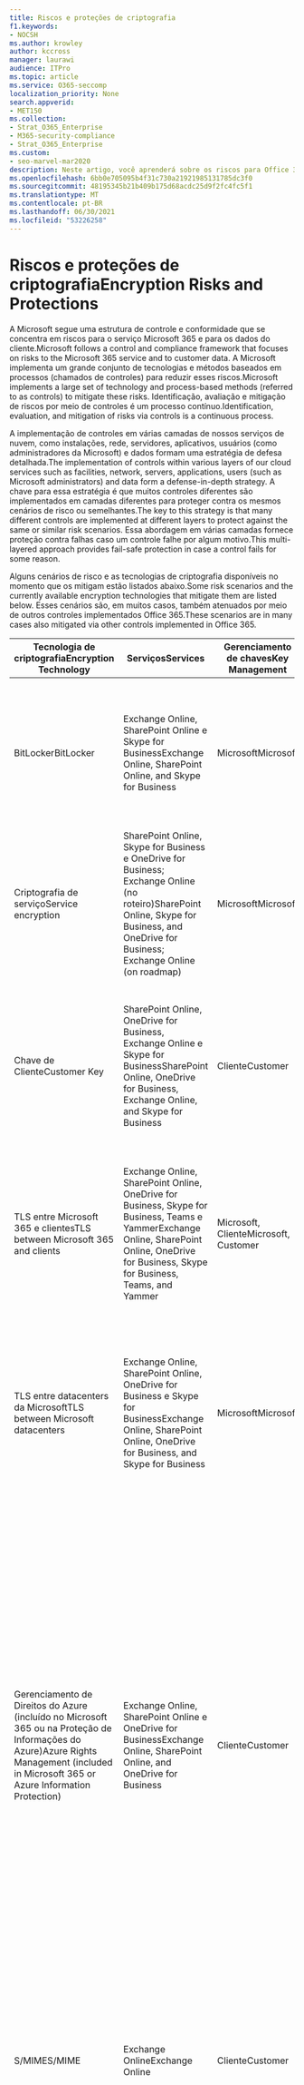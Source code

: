 ```yaml
---
title: Riscos e proteções de criptografia
f1.keywords:
- NOCSH
ms.author: krowley
author: kccross
manager: laurawi
audience: ITPro
ms.topic: article
ms.service: O365-seccomp
localization_priority: None
search.appverid:
- MET150
ms.collection:
- Strat_O365_Enterprise
- M365-security-compliance
- Strat_O365_Enterprise
ms.custom:
- seo-marvel-mar2020
description: Neste artigo, você aprenderá sobre os riscos para Office 365 e as tecnologias de criptografia disponíveis para proteção.
ms.openlocfilehash: 6bb0e705095b4f31c730a21921985131785dc3f0
ms.sourcegitcommit: 48195345b21b409b175d68acdc25d9f2fc4fc5f1
ms.translationtype: MT
ms.contentlocale: pt-BR
ms.lasthandoff: 06/30/2021
ms.locfileid: "53226258"
---
```

# <a name="encryption-risks-and-protections"></a><span data-ttu-id="e2ef3-103">Riscos e proteções de criptografia</span><span class="sxs-lookup"><span data-stu-id="e2ef3-103">Encryption Risks and Protections</span></span>

<span data-ttu-id="e2ef3-104">A Microsoft segue uma estrutura de controle e conformidade que se concentra em riscos para o serviço Microsoft 365 e para os dados do cliente.</span><span class="sxs-lookup"><span data-stu-id="e2ef3-104">Microsoft follows a control and compliance framework that focuses on risks to the Microsoft 365 service and to customer data.</span></span> <span data-ttu-id="e2ef3-105">A Microsoft implementa um grande conjunto de tecnologias e métodos baseados em processos (chamados de controles) para reduzir esses riscos.</span><span class="sxs-lookup"><span data-stu-id="e2ef3-105">Microsoft implements a large set of technology and process-based methods (referred to as controls) to mitigate these risks.</span></span> <span data-ttu-id="e2ef3-106">Identificação, avaliação e mitigação de riscos por meio de controles é um processo contínuo.</span><span class="sxs-lookup"><span data-stu-id="e2ef3-106">Identification, evaluation, and mitigation of risks via controls is a continuous process.</span></span> 

<span data-ttu-id="e2ef3-107">A implementação de controles em várias camadas de nossos serviços de nuvem, como instalações, rede, servidores, aplicativos, usuários (como administradores da Microsoft) e dados formam uma estratégia de defesa detalhada.</span><span class="sxs-lookup"><span data-stu-id="e2ef3-107">The implementation of controls within various layers of our cloud services such as facilities, network, servers, applications, users (such as Microsoft administrators) and data form a defense-in-depth strategy.</span></span> <span data-ttu-id="e2ef3-108">A chave para essa estratégia é que muitos controles diferentes são implementados em camadas diferentes para proteger contra os mesmos cenários de risco ou semelhantes.</span><span class="sxs-lookup"><span data-stu-id="e2ef3-108">The key to this strategy is that many different controls are implemented at different layers to protect against the same or similar risk scenarios.</span></span> <span data-ttu-id="e2ef3-109">Essa abordagem em várias camadas fornece proteção contra falhas caso um controle falhe por algum motivo.</span><span class="sxs-lookup"><span data-stu-id="e2ef3-109">This multi-layered approach provides fail-safe protection in case a control fails for some reason.</span></span>

<span data-ttu-id="e2ef3-110">Alguns cenários de risco e as tecnologias de criptografia disponíveis no momento que os mitigam estão listados abaixo.</span><span class="sxs-lookup"><span data-stu-id="e2ef3-110">Some risk scenarios and the currently available encryption technologies that mitigate them are listed below.</span></span> <span data-ttu-id="e2ef3-111">Esses cenários são, em muitos casos, também atenuados por meio de outros controles implementados Office 365.</span><span class="sxs-lookup"><span data-stu-id="e2ef3-111">These scenarios are in many cases also mitigated via other controls implemented in Office 365.</span></span>

| <span data-ttu-id="e2ef3-112">Tecnologia de criptografia</span><span class="sxs-lookup"><span data-stu-id="e2ef3-112">Encryption Technology</span></span> | <span data-ttu-id="e2ef3-113">Serviços</span><span class="sxs-lookup"><span data-stu-id="e2ef3-113">Services</span></span> | <span data-ttu-id="e2ef3-114">Gerenciamento de chaves</span><span class="sxs-lookup"><span data-stu-id="e2ef3-114">Key Management</span></span> | <span data-ttu-id="e2ef3-115">Cenário de risco</span><span class="sxs-lookup"><span data-stu-id="e2ef3-115">Risk Scenario</span></span> | <span data-ttu-id="e2ef3-116">Valor</span><span class="sxs-lookup"><span data-stu-id="e2ef3-116">Value</span></span> |
|---------------------------------------------------------------------------------|--------------------------------------------------------------------------------------------------|---------------------|------------------------------------------------------------------------------------------------------------------------------------------|---------------------------------------------------------------------------------------------------------------------------------------------------------------------------------------------------------------------------------------------------------------------------------------------------------------------------------------------------------------------------------------------------------------------------------|
| <span data-ttu-id="e2ef3-117">BitLocker</span><span class="sxs-lookup"><span data-stu-id="e2ef3-117">BitLocker</span></span> | <span data-ttu-id="e2ef3-118">Exchange Online, SharePoint Online e Skype for Business</span><span class="sxs-lookup"><span data-stu-id="e2ef3-118">Exchange Online, SharePoint Online, and Skype for Business</span></span> | <span data-ttu-id="e2ef3-119">Microsoft</span><span class="sxs-lookup"><span data-stu-id="e2ef3-119">Microsoft</span></span> | <span data-ttu-id="e2ef3-120">Discos ou servidores são roubados ou reciclados incorretamente.</span><span class="sxs-lookup"><span data-stu-id="e2ef3-120">Disks or servers are stolen or improperly recycled.</span></span> | <span data-ttu-id="e2ef3-121">O BitLocker fornece uma abordagem segura para proteger contra perda de dados devido a hardware roubado ou reciclado incorretamente (servidor/disco).</span><span class="sxs-lookup"><span data-stu-id="e2ef3-121">BitLocker provides a fail-safe approach to protect against loss of data due to stolen or improperly recycled hardware (server/disk).</span></span> |
| <span data-ttu-id="e2ef3-122">Criptografia de serviço</span><span class="sxs-lookup"><span data-stu-id="e2ef3-122">Service encryption</span></span> | <span data-ttu-id="e2ef3-123">SharePoint Online, Skype for Business e OneDrive for Business; Exchange Online (no roteiro)</span><span class="sxs-lookup"><span data-stu-id="e2ef3-123">SharePoint Online, Skype for Business, and OneDrive for Business; Exchange Online (on roadmap)</span></span> | <span data-ttu-id="e2ef3-124">Microsoft</span><span class="sxs-lookup"><span data-stu-id="e2ef3-124">Microsoft</span></span> | <span data-ttu-id="e2ef3-125">O hacker interno ou externo tenta acessar arquivos/dados individuais como um blob.</span><span class="sxs-lookup"><span data-stu-id="e2ef3-125">Internal or external hacker tries to access individual files/data as a blob.</span></span> | <span data-ttu-id="e2ef3-126">Os dados criptografados não podem ser descriptografados sem acesso a chaves.</span><span class="sxs-lookup"><span data-stu-id="e2ef3-126">The encrypted data cannot be decrypted without access to keys.</span></span> <span data-ttu-id="e2ef3-127">Ajuda a reduzir o risco de um hacker acessar dados.</span><span class="sxs-lookup"><span data-stu-id="e2ef3-127">Helps to mitigate risk of a hacker accessing data.</span></span> |
| <span data-ttu-id="e2ef3-128">Chave de Cliente</span><span class="sxs-lookup"><span data-stu-id="e2ef3-128">Customer Key</span></span> | <span data-ttu-id="e2ef3-129">SharePoint Online, OneDrive for Business, Exchange Online e Skype for Business</span><span class="sxs-lookup"><span data-stu-id="e2ef3-129">SharePoint Online, OneDrive for Business, Exchange Online, and Skype for Business</span></span> | <span data-ttu-id="e2ef3-130">Cliente</span><span class="sxs-lookup"><span data-stu-id="e2ef3-130">Customer</span></span> | <span data-ttu-id="e2ef3-131">N/A (Esse recurso foi projetado como um recurso de conformidade; não como uma mitigação para qualquer risco.)</span><span class="sxs-lookup"><span data-stu-id="e2ef3-131">N/A (This feature is designed as a compliance feature; not as a mitigation for any risk.)</span></span> | <span data-ttu-id="e2ef3-132">Ajuda os clientes a cumprir as obrigações internas de regulamentação e conformidade e a capacidade de deixar o serviço e revogar o acesso da Microsoft aos dados</span><span class="sxs-lookup"><span data-stu-id="e2ef3-132">Helps customers meet internal regulation and compliance obligations, and the ability to leave the service and revoke Microsoft's access to data</span></span> |
| <span data-ttu-id="e2ef3-133">TLS entre Microsoft 365 e clientes</span><span class="sxs-lookup"><span data-stu-id="e2ef3-133">TLS between Microsoft 365 and clients</span></span> | <span data-ttu-id="e2ef3-134">Exchange Online, SharePoint Online, OneDrive for Business, Skype for Business, Teams e Yammer</span><span class="sxs-lookup"><span data-stu-id="e2ef3-134">Exchange Online, SharePoint Online, OneDrive for Business, Skype for Business, Teams, and Yammer</span></span> | <span data-ttu-id="e2ef3-135">Microsoft, Cliente</span><span class="sxs-lookup"><span data-stu-id="e2ef3-135">Microsoft, Customer</span></span> | <span data-ttu-id="e2ef3-136">Ataque man-in-the-middle ou outro para tocar no fluxo de dados entre Microsoft 365 e computadores cliente pela Internet.</span><span class="sxs-lookup"><span data-stu-id="e2ef3-136">Man-in-the-middle or other attack to tap the data flow between Microsoft 365 and client computers over Internet.</span></span> | <span data-ttu-id="e2ef3-137">Essa implementação fornece valor à Microsoft e aos clientes e garante a integridade dos dados à medida que flui entre o Microsoft 365 e o cliente.</span><span class="sxs-lookup"><span data-stu-id="e2ef3-137">This implementation provides value to both Microsoft and customers and assures data integrity as it flows between Microsoft 365 and the client.</span></span> |
| <span data-ttu-id="e2ef3-138">TLS entre datacenters da Microsoft</span><span class="sxs-lookup"><span data-stu-id="e2ef3-138">TLS between Microsoft datacenters</span></span> | <span data-ttu-id="e2ef3-139">Exchange Online, SharePoint Online, OneDrive for Business e Skype for Business</span><span class="sxs-lookup"><span data-stu-id="e2ef3-139">Exchange Online, SharePoint Online, OneDrive for Business, and Skype for Business</span></span> | <span data-ttu-id="e2ef3-140">Microsoft</span><span class="sxs-lookup"><span data-stu-id="e2ef3-140">Microsoft</span></span> | <span data-ttu-id="e2ef3-141">Ataque man-in-the-middle ou outro para tocar no fluxo de dados do cliente entre Microsoft 365 servidores localizados em datacenters da Microsoft diferentes.</span><span class="sxs-lookup"><span data-stu-id="e2ef3-141">Man-in-the-middle or other attack to tap the customer data flow between Microsoft 365 servers located in different Microsoft datacenters.</span></span> | <span data-ttu-id="e2ef3-142">Essa implementação é outro método para proteger dados contra ataques entre datacenters da Microsoft.</span><span class="sxs-lookup"><span data-stu-id="e2ef3-142">This implementation is another method to protect data against attacks between Microsoft datacenters.</span></span> |
| <span data-ttu-id="e2ef3-143">Gerenciamento de Direitos do Azure (incluído no Microsoft 365 ou na Proteção de Informações do Azure)</span><span class="sxs-lookup"><span data-stu-id="e2ef3-143">Azure Rights Management (included in Microsoft 365 or Azure Information Protection)</span></span> | <span data-ttu-id="e2ef3-144">Exchange Online, SharePoint Online e OneDrive for Business</span><span class="sxs-lookup"><span data-stu-id="e2ef3-144">Exchange Online, SharePoint Online, and OneDrive for Business</span></span> | <span data-ttu-id="e2ef3-145">Cliente</span><span class="sxs-lookup"><span data-stu-id="e2ef3-145">Customer</span></span> | <span data-ttu-id="e2ef3-146">Os dados estão nas mãos de uma pessoa que não deve ter acesso aos dados.</span><span class="sxs-lookup"><span data-stu-id="e2ef3-146">Data falls into the hands of a person who should not have access to the data.</span></span> | <span data-ttu-id="e2ef3-147">A Proteção de Informações do Azure usa o Azure RMS, que fornece valor aos clientes usando políticas de criptografia, identidade e autorização para ajudar a proteger arquivos e emails em vários dispositivos.</span><span class="sxs-lookup"><span data-stu-id="e2ef3-147">Azure Information Protection uses Azure RMS, which provides value to customers by using encryption, identity, and authorization policies to help secure files and email across multiple devices.</span></span> <span data-ttu-id="e2ef3-148">O Azure RMS fornece valor aos clientes em que todos os emails provenientes de Microsoft 365 que atendem a determinados critérios (ou seja, todos os emails para um determinado endereço) podem ser criptografados automaticamente antes de serem enviados para outro destinatário.</span><span class="sxs-lookup"><span data-stu-id="e2ef3-148">Azure RMS provides value to customers where all emails originating from Microsoft 365 that match certain criteria (i.e., all emails to a certain address) can be automatically encrypted before they get sent to another recipient.</span></span> |
| <span data-ttu-id="e2ef3-149">S/MIME</span><span class="sxs-lookup"><span data-stu-id="e2ef3-149">S/MIME</span></span> | <span data-ttu-id="e2ef3-150">Exchange Online</span><span class="sxs-lookup"><span data-stu-id="e2ef3-150">Exchange Online</span></span> | <span data-ttu-id="e2ef3-151">Cliente</span><span class="sxs-lookup"><span data-stu-id="e2ef3-151">Customer</span></span> | <span data-ttu-id="e2ef3-152">O email cai nas mãos de uma pessoa que não é o destinatário pretendido.</span><span class="sxs-lookup"><span data-stu-id="e2ef3-152">Email falls into the hands of a person who is not the intended recipient.</span></span> | <span data-ttu-id="e2ef3-153">O S/MIME fornece valor aos clientes garantindo que os emails criptografados com S/MIME só possam ser descriptografados pelo destinatário direto do email.</span><span class="sxs-lookup"><span data-stu-id="e2ef3-153">S/MIME provides value to customers by assuring that email encrypted with S/MIME can only be decrypted by the direct recipient of the email.</span></span> |
| <span data-ttu-id="e2ef3-154">Criptografia de Mensagem do Office 365</span><span class="sxs-lookup"><span data-stu-id="e2ef3-154">Office 365 Message Encryption</span></span> | <span data-ttu-id="e2ef3-155">Exchange Online, SharePoint Online</span><span class="sxs-lookup"><span data-stu-id="e2ef3-155">Exchange Online, SharePoint Online</span></span> | <span data-ttu-id="e2ef3-156">Cliente</span><span class="sxs-lookup"><span data-stu-id="e2ef3-156">Customer</span></span> | <span data-ttu-id="e2ef3-157">O email, incluindo anexos protegidos, fica nas mãos de uma pessoa dentro ou fora Microsoft 365 que não é o destinatário pretendido do email.</span><span class="sxs-lookup"><span data-stu-id="e2ef3-157">Email, including protected attachments, falls in hands of a person either within or outside Microsoft 365 who is not the intended recipient of the email.</span></span> | <span data-ttu-id="e2ef3-158">O OME fornece valor aos clientes em que todos os emails provenientes de Microsoft 365 que corresponderem a determinados critérios (ou seja, todos os emails para um determinado endereço) são automaticamente criptografados antes que sejam enviados para outro destinatário interno ou externo.</span><span class="sxs-lookup"><span data-stu-id="e2ef3-158">OME provides value to customers where all emails originating from Microsoft 365 that match certain criteria (i.e., all emails to a certain address) are automatically encrypted before they get sent to another internal or an external recipient.</span></span> |
| <span data-ttu-id="e2ef3-159">TLS SMTP com organização parceira</span><span class="sxs-lookup"><span data-stu-id="e2ef3-159">SMTP TLS with partner organization</span></span> | <span data-ttu-id="e2ef3-160">Exchange Online</span><span class="sxs-lookup"><span data-stu-id="e2ef3-160">Exchange Online</span></span> | <span data-ttu-id="e2ef3-161">Cliente</span><span class="sxs-lookup"><span data-stu-id="e2ef3-161">Customer</span></span> | <span data-ttu-id="e2ef3-162">O email é interceptado por meio de um ataque man-in-the-middle ou outro enquanto está em trânsito de um locatário Microsoft 365 para outra organização parceira.</span><span class="sxs-lookup"><span data-stu-id="e2ef3-162">Email is intercepted via a man-in-the-middle or other attack while in transit from a Microsoft 365 tenant to another partner organization.</span></span> | <span data-ttu-id="e2ef3-163">Este cenário fornece valor ao cliente para que ele possa enviar/receber todos os emails entre seu locatário Microsoft 365 e a organização de email do parceiro dentro de um canal SMTP criptografado.</span><span class="sxs-lookup"><span data-stu-id="e2ef3-163">This scenario provides value to the customer such that they can send/receive all emails between their Microsoft 365 tenant and their partner's email organization inside an encrypted SMTP channel.</span></span> |

## <a name="encryption-technologies-available-in-multi-tenant-environments"></a><span data-ttu-id="e2ef3-164">Tecnologias de criptografia disponíveis em ambientes de vários locatários</span><span class="sxs-lookup"><span data-stu-id="e2ef3-164">Encryption technologies available in multi-tenant environments</span></span>

| <span data-ttu-id="e2ef3-165">Tecnologia de criptografia</span><span class="sxs-lookup"><span data-stu-id="e2ef3-165">Encryption Technology</span></span> | <span data-ttu-id="e2ef3-166">Implementado por</span><span class="sxs-lookup"><span data-stu-id="e2ef3-166">Implemented by</span></span> | <span data-ttu-id="e2ef3-167">Chave Exchange Algoritmo e Força</span><span class="sxs-lookup"><span data-stu-id="e2ef3-167">Key Exchange Algorithm and Strength</span></span> | <span data-ttu-id="e2ef3-168">Gerenciamento de chaves\*</span><span class="sxs-lookup"><span data-stu-id="e2ef3-168">Key Management\*</span></span> | <span data-ttu-id="e2ef3-169">FIPS 140-2 Validado</span><span class="sxs-lookup"><span data-stu-id="e2ef3-169">FIPS 140-2 Validated</span></span> |
|----------------------------------------------------------------------------------|-------------------------|------------------------------------------------------------------------------------------------------------------------------------------------------------------------------------|--------------------------------------------------------------------------------------------------------------------------------------------------------------------------------------------------------------------------------------------------------------------------------------------------------------------------------------------------------------------------------------------------------------------------------------------------------------------------------------------------------------------------------------------------------------------------------------------------------------------------------------------------------------------------------------------------------------------------------------------------------------------------------------------------------------------------------------------------------------------------------------------------------------|-----------------------------------------------------------------------|
| <span data-ttu-id="e2ef3-170">BitLocker</span><span class="sxs-lookup"><span data-stu-id="e2ef3-170">BitLocker</span></span> | <span data-ttu-id="e2ef3-171">Exchange Online</span><span class="sxs-lookup"><span data-stu-id="e2ef3-171">Exchange Online</span></span> | <span data-ttu-id="e2ef3-172">AES 256 bits</span><span class="sxs-lookup"><span data-stu-id="e2ef3-172">AES 256-bit</span></span> | <span data-ttu-id="e2ef3-173">A chave externa do AES é armazenada em um Cofre e no registro do servidor Exchange.</span><span class="sxs-lookup"><span data-stu-id="e2ef3-173">AES external key is stored in a Secret Safe and in the registry of the Exchange server.</span></span> <span data-ttu-id="e2ef3-174">O segredo Cofre é um repositório seguro que requer elevação de alto nível e aprovações para acessar.</span><span class="sxs-lookup"><span data-stu-id="e2ef3-174">The Secret Safe is a secured repository that requires high-level elevation and approvals to access.</span></span> <span data-ttu-id="e2ef3-175">O acesso só pode ser solicitado e aprovado usando uma ferramenta interna chamada Lockbox.</span><span class="sxs-lookup"><span data-stu-id="e2ef3-175">Access can be requested and approved only by using an internal tool called Lockbox.</span></span> <span data-ttu-id="e2ef3-176">A chave externa do AES também é armazenada no Módulo de Plataforma Confiável no servidor.</span><span class="sxs-lookup"><span data-stu-id="e2ef3-176">The AES external key is also stored in the Trusted Platform Module in the server.</span></span> <span data-ttu-id="e2ef3-177">Uma senha numérica de 48 dígitos é armazenada no Active Directory e protegida pelo Lockbox.</span><span class="sxs-lookup"><span data-stu-id="e2ef3-177">A 48-digit numerical password is stored in Active Directory and protected by Lockbox.</span></span> | <span data-ttu-id="e2ef3-178">Sim</span><span class="sxs-lookup"><span data-stu-id="e2ef3-178">Yes</span></span> |
|  | <span data-ttu-id="e2ef3-179">SharePoint Online</span><span class="sxs-lookup"><span data-stu-id="e2ef3-179">SharePoint Online</span></span> | <span data-ttu-id="e2ef3-180">AES 256 bits</span><span class="sxs-lookup"><span data-stu-id="e2ef3-180">AES 256-bit</span></span> | <span data-ttu-id="e2ef3-181">A chave externa do AES é armazenada em um segredo Cofre.</span><span class="sxs-lookup"><span data-stu-id="e2ef3-181">AES external key is stored in a Secret Safe.</span></span> <span data-ttu-id="e2ef3-182">O segredo Cofre é um repositório seguro que requer elevação de alto nível e aprovações para acessar.</span><span class="sxs-lookup"><span data-stu-id="e2ef3-182">The Secret Safe is a secured repository that requires high-level elevation and approvals to access.</span></span> <span data-ttu-id="e2ef3-183">O acesso só pode ser solicitado e aprovado usando uma ferramenta interna chamada Lockbox.</span><span class="sxs-lookup"><span data-stu-id="e2ef3-183">Access can be requested and approved only by using an internal tool called Lockbox.</span></span> <span data-ttu-id="e2ef3-184">A chave externa do AES também é armazenada no Módulo de Plataforma Confiável no servidor.</span><span class="sxs-lookup"><span data-stu-id="e2ef3-184">The AES external key is also stored in the Trusted Platform Module in the server.</span></span> <span data-ttu-id="e2ef3-185">Uma senha numérica de 48 dígitos é armazenada no Active Directory e protegida pelo Lockbox.</span><span class="sxs-lookup"><span data-stu-id="e2ef3-185">A 48-digit numerical password is stored in Active Directory and protected by Lockbox.</span></span> | <span data-ttu-id="e2ef3-186">Sim</span><span class="sxs-lookup"><span data-stu-id="e2ef3-186">Yes</span></span> |
|  | <span data-ttu-id="e2ef3-187">Skype for Business</span><span class="sxs-lookup"><span data-stu-id="e2ef3-187">Skype for Business</span></span> | <span data-ttu-id="e2ef3-188">AES 256 bits</span><span class="sxs-lookup"><span data-stu-id="e2ef3-188">AES 256-bit</span></span> | <span data-ttu-id="e2ef3-189">A chave externa do AES é armazenada em um segredo Cofre.</span><span class="sxs-lookup"><span data-stu-id="e2ef3-189">AES external key is stored in a Secret Safe.</span></span> <span data-ttu-id="e2ef3-190">O segredo Cofre é um repositório seguro que requer elevação de alto nível e aprovações para acessar.</span><span class="sxs-lookup"><span data-stu-id="e2ef3-190">The Secret Safe is a secured repository that requires high-level elevation and approvals to access.</span></span> <span data-ttu-id="e2ef3-191">O acesso só pode ser solicitado e aprovado usando uma ferramenta interna chamada Lockbox.</span><span class="sxs-lookup"><span data-stu-id="e2ef3-191">Access can be requested and approved only by using an internal tool called Lockbox.</span></span> <span data-ttu-id="e2ef3-192">A chave externa do AES também é armazenada no Módulo de Plataforma Confiável no servidor.</span><span class="sxs-lookup"><span data-stu-id="e2ef3-192">The AES external key is also stored in the Trusted Platform Module in the server.</span></span> <span data-ttu-id="e2ef3-193">Uma senha numérica de 48 dígitos é armazenada no Active Directory e protegida pelo Lockbox.</span><span class="sxs-lookup"><span data-stu-id="e2ef3-193">A 48-digit numerical password is stored in Active Directory and protected by Lockbox.</span></span> | <span data-ttu-id="e2ef3-194">Sim</span><span class="sxs-lookup"><span data-stu-id="e2ef3-194">Yes</span></span> |
| <span data-ttu-id="e2ef3-195">Criptografia de Serviço</span><span class="sxs-lookup"><span data-stu-id="e2ef3-195">Service Encryption</span></span> | <span data-ttu-id="e2ef3-196">SharePoint Online</span><span class="sxs-lookup"><span data-stu-id="e2ef3-196">SharePoint Online</span></span> | <span data-ttu-id="e2ef3-197">AES 256 bits</span><span class="sxs-lookup"><span data-stu-id="e2ef3-197">AES 256-bit</span></span> | <span data-ttu-id="e2ef3-198">As chaves usadas para criptografar os blobs são armazenadas no banco de dados de conteúdo SharePoint Online.</span><span class="sxs-lookup"><span data-stu-id="e2ef3-198">The keys used to encrypt the blobs are stored in the SharePoint Online Content Database.</span></span> <span data-ttu-id="e2ef3-199">O SharePoint Banco de Dados de Conteúdo Online é protegido por controles de acesso ao banco de dados e criptografia em repouso.</span><span class="sxs-lookup"><span data-stu-id="e2ef3-199">The SharePoint Online Content Database is protected by database access controls and encryption at rest.</span></span> <span data-ttu-id="e2ef3-200">A criptografia é executada usando o TDE Banco de Dados SQL do Azure.</span><span class="sxs-lookup"><span data-stu-id="e2ef3-200">Encryption is performed using TDE in Azure SQL Database.</span></span> <span data-ttu-id="e2ef3-201">Esses segredos estão no nível de serviço para SharePoint Online, não no nível do locatário.</span><span class="sxs-lookup"><span data-stu-id="e2ef3-201">These secrets are at the service level for SharePoint Online, not at the tenant level.</span></span> <span data-ttu-id="e2ef3-202">Esses segredos (às vezes chamados de chaves mestras) são armazenados em um repositório seguro separado chamado Repositório de Chaves.</span><span class="sxs-lookup"><span data-stu-id="e2ef3-202">These secrets (sometimes referred to as the master keys) are stored in a separate secure repository called the Key Store.</span></span> <span data-ttu-id="e2ef3-203">O TDE fornece segurança em repouso para o banco de dados ativo e os backups de banco de dados e logs de transação.</span><span class="sxs-lookup"><span data-stu-id="e2ef3-203">TDE provides security at rest for both the active database and the database backups and transaction logs.</span></span> <span data-ttu-id="e2ef3-204">Quando os clientes fornecem a chave opcional, a chave do cliente é armazenada no Azure Key Vault e o serviço usa a chave para criptografar uma chave de locatário, que é usada para criptografar uma chave de site, que é usada para criptografar as chaves de nível de arquivo.</span><span class="sxs-lookup"><span data-stu-id="e2ef3-204">When customers provide the optional key, the customer key is stored in Azure Key Vault, and the service uses the key to encrypt a tenant key, which is used to encrypt a site key, which is then used to encrypt the file level keys.</span></span> <span data-ttu-id="e2ef3-205">Essencialmente, uma nova hierarquia de chaves é introduzida quando o cliente fornece uma chave.</span><span class="sxs-lookup"><span data-stu-id="e2ef3-205">Essentially, a new key hierarchy is introduced when the customer provides a key.</span></span> | <span data-ttu-id="e2ef3-206">Sim</span><span class="sxs-lookup"><span data-stu-id="e2ef3-206">Yes</span></span> |
|  | <span data-ttu-id="e2ef3-207">Skype for Business</span><span class="sxs-lookup"><span data-stu-id="e2ef3-207">Skype for Business</span></span> | <span data-ttu-id="e2ef3-208">AES 256 bits</span><span class="sxs-lookup"><span data-stu-id="e2ef3-208">AES 256-bit</span></span> | <span data-ttu-id="e2ef3-209">Cada parte dos dados é criptografada usando uma chave de 256 bits gerada aleatoriamente.</span><span class="sxs-lookup"><span data-stu-id="e2ef3-209">Each piece of data is encrypted using a different randomly generated 256-bit key.</span></span> <span data-ttu-id="e2ef3-210">A chave de criptografia é armazenada em um arquivo XML de metadados correspondente, que também é criptografado por uma chave mestra por conferência.</span><span class="sxs-lookup"><span data-stu-id="e2ef3-210">The encryption key is stored in a corresponding metadata XML file, which is also encrypted by a per-conference master key.</span></span> <span data-ttu-id="e2ef3-211">A chave mestra também é gerada aleatoriamente uma vez por conferência.</span><span class="sxs-lookup"><span data-stu-id="e2ef3-211">The master key is also randomly generated once per conference.</span></span> | <span data-ttu-id="e2ef3-212">Sim</span><span class="sxs-lookup"><span data-stu-id="e2ef3-212">Yes</span></span> |
|  | <span data-ttu-id="e2ef3-213">Exchange Online</span><span class="sxs-lookup"><span data-stu-id="e2ef3-213">Exchange Online</span></span> | <span data-ttu-id="e2ef3-214">AES 256 bits</span><span class="sxs-lookup"><span data-stu-id="e2ef3-214">AES 256-bit</span></span> | <span data-ttu-id="e2ef3-215">Cada caixa de correio é criptografada usando uma política de criptografia de dados que usa chaves de criptografia controladas pela Microsoft (no roteiro) ou pelo cliente (quando a Chave do Cliente é usada).</span><span class="sxs-lookup"><span data-stu-id="e2ef3-215">Each mailbox is encrypted using a data encryption policy that uses encryption keys controlled by Microsoft (on roadmap) or by the customer (when Customer Key is used).</span></span> | <span data-ttu-id="e2ef3-216">Sim</span><span class="sxs-lookup"><span data-stu-id="e2ef3-216">Yes</span></span> |
| <span data-ttu-id="e2ef3-217">TLS entre Microsoft 365 e clientes/parceiros</span><span class="sxs-lookup"><span data-stu-id="e2ef3-217">TLS between Microsoft 365 and clients/partners</span></span> | <span data-ttu-id="e2ef3-218">Exchange Online</span><span class="sxs-lookup"><span data-stu-id="e2ef3-218">Exchange Online</span></span> | [<span data-ttu-id="e2ef3-219">TLS oportunista que suporta vários suites de codificação</span><span class="sxs-lookup"><span data-stu-id="e2ef3-219">Opportunistic TLS supporting multiple cipher suites</span></span>](./exchange-online-uses-tls-to-secure-email-connections.md) | <span data-ttu-id="e2ef3-220">O certificado TLS para Exchange Online (outlook.office.com) é um certificado SHA256RSA de 2048 bits emitido pela Baltimore CyberTrust Root.</span><span class="sxs-lookup"><span data-stu-id="e2ef3-220">The TLS certificate for Exchange Online (outlook.office.com) is a 2048-bit SHA256RSA certificate issued by Baltimore CyberTrust Root.</span></span> <br> <br> <span data-ttu-id="e2ef3-221">O certificado raiz TLS para Exchange Online é um certificado SHA1RSA de 2048 bits emitido pela Baltimore CyberTrust Root.</span><span class="sxs-lookup"><span data-stu-id="e2ef3-221">The TLS root certificate for Exchange Online is a 2048-bit SHA1RSA certificate issued by Baltimore CyberTrust Root.</span></span> | <span data-ttu-id="e2ef3-222">Sim, quando o TLS 1.2 com a força de codificação de 256 bits é usado</span><span class="sxs-lookup"><span data-stu-id="e2ef3-222">Yes, when TLS 1.2 with 256-bit cipher strength is used</span></span> |
|  | <span data-ttu-id="e2ef3-223">SharePoint Online</span><span class="sxs-lookup"><span data-stu-id="e2ef3-223">SharePoint Online</span></span> | <span data-ttu-id="e2ef3-224">TLS 1.2 com AES 256</span><span class="sxs-lookup"><span data-stu-id="e2ef3-224">TLS 1.2 with AES 256</span></span> <br> <br> [<span data-ttu-id="e2ef3-225">Criptografia de dados no OneDrive for Business e no SharePoint Online</span><span class="sxs-lookup"><span data-stu-id="e2ef3-225">Data Encryption in OneDrive for Business and SharePoint Online</span></span>](./data-encryption-in-odb-and-spo.md) | <span data-ttu-id="e2ef3-226">O certificado TLS para SharePoint Online (\*.sharepoint.com) é um certificado SHA256RSA de 2048 bits emitido pelo Baltimore CyberTrust Root.</span><span class="sxs-lookup"><span data-stu-id="e2ef3-226">The TLS certificate for SharePoint Online (\*.sharepoint.com) is a 2048-bit SHA256RSA certificate issued by Baltimore CyberTrust Root.</span></span> <br> <br> <span data-ttu-id="e2ef3-227">O certificado raiz TLS para SharePoint Online é um certificado SHA1RSA de 2048 bits emitido pela Baltimore CyberTrust Root.</span><span class="sxs-lookup"><span data-stu-id="e2ef3-227">The TLS root certificate for SharePoint Online is a 2048-bit SHA1RSA certificate issued by Baltimore CyberTrust Root.</span></span> | <span data-ttu-id="e2ef3-228">Sim</span><span class="sxs-lookup"><span data-stu-id="e2ef3-228">Yes</span></span> |
|  | <span data-ttu-id="e2ef3-229">Skype for Business</span><span class="sxs-lookup"><span data-stu-id="e2ef3-229">Skype for Business</span></span> | [<span data-ttu-id="e2ef3-230">TLS para comunicações SIP e sessões de compartilhamento de dados PSOM</span><span class="sxs-lookup"><span data-stu-id="e2ef3-230">TLS for SIP communications and PSOM data sharing sessions</span></span>](https://support.office.com/article/Set-up-your-network-for-Skype-for-Business-Online-d21f89b0-3afc-432e-b735-036b2432fdbf) | <span data-ttu-id="e2ef3-231">O certificado TLS para Skype for Business (\*.lync.com) é um certificado SHA256RSA de 2048 bits emitido pela Baltimore CyberTrust Root.</span><span class="sxs-lookup"><span data-stu-id="e2ef3-231">The TLS certificate for Skype for Business (\*.lync.com) is a 2048-bit SHA256RSA certificate issued by Baltimore CyberTrust Root.</span></span> <br> <br> <span data-ttu-id="e2ef3-232">O certificado raiz TLS para Skype for Business é um certificado SHA256RSA de 2048 bits emitido pela Baltimore CyberTrust Root.</span><span class="sxs-lookup"><span data-stu-id="e2ef3-232">The TLS root certificate for Skype for Business is a 2048-bit SHA256RSA certificate issued by Baltimore CyberTrust Root.</span></span> | <span data-ttu-id="e2ef3-233">Sim</span><span class="sxs-lookup"><span data-stu-id="e2ef3-233">Yes</span></span> |
|  | <span data-ttu-id="e2ef3-234">Microsoft Teams</span><span class="sxs-lookup"><span data-stu-id="e2ef3-234">Microsoft Teams</span></span> | <span data-ttu-id="e2ef3-235">TLS 1.2 com AES 256</span><span class="sxs-lookup"><span data-stu-id="e2ef3-235">TLS 1.2 with AES 256</span></span> <br> <br> [<span data-ttu-id="e2ef3-236">Perguntas frequentes sobre Microsoft Teams – Ajuda do administrador</span><span class="sxs-lookup"><span data-stu-id="e2ef3-236">Frequently asked questions about Microsoft Teams – Admin Help</span></span>](/MicrosoftTeams/teams-overview) | <span data-ttu-id="e2ef3-237">O certificado TLS para Microsoft Teams (teams.microsoft.com, edge.skype.com) é um certificado SHA256RSA de 2048 bits emitido pela Baltimore CyberTrust Root.</span><span class="sxs-lookup"><span data-stu-id="e2ef3-237">The TLS certificate for Microsoft Teams (teams.microsoft.com, edge.skype.com) is a 2048-bit SHA256RSA certificate issued by Baltimore CyberTrust Root.</span></span> <br> <br> <span data-ttu-id="e2ef3-238">O certificado raiz TLS para Microsoft Teams é um certificado SHA256RSA de 2048 bits emitido pela Baltimore CyberTrust Root.</span><span class="sxs-lookup"><span data-stu-id="e2ef3-238">The TLS root certificate for Microsoft Teams is a 2048-bit SHA256RSA certificate issued by Baltimore CyberTrust Root.</span></span> | <span data-ttu-id="e2ef3-239">Sim</span><span class="sxs-lookup"><span data-stu-id="e2ef3-239">Yes</span></span> |
| <span data-ttu-id="e2ef3-240">TLS entre datacenters da Microsoft</span><span class="sxs-lookup"><span data-stu-id="e2ef3-240">TLS between Microsoft datacenters</span></span> | <span data-ttu-id="e2ef3-241">Todos os Microsoft 365 serviços</span><span class="sxs-lookup"><span data-stu-id="e2ef3-241">All Microsoft 365 services</span></span> | <span data-ttu-id="e2ef3-242">TLS 1.2 com AES 256</span><span class="sxs-lookup"><span data-stu-id="e2ef3-242">TLS 1.2 with AES 256</span></span> <br> <br> <span data-ttu-id="e2ef3-243">Protocolo de Transporte em Tempo Real Seguro (SRTP)</span><span class="sxs-lookup"><span data-stu-id="e2ef3-243">Secure Real-time Transport Protocol (SRTP)</span></span> | <span data-ttu-id="e2ef3-244">A Microsoft usa uma autoridade de certificação gerenciada e implantada internamente para comunicações de servidor para servidor entre datacenters da Microsoft.</span><span class="sxs-lookup"><span data-stu-id="e2ef3-244">Microsoft uses an internally managed and deployed certification authority for server-to-server communications between Microsoft datacenters.</span></span> | <span data-ttu-id="e2ef3-245">Sim</span><span class="sxs-lookup"><span data-stu-id="e2ef3-245">Yes</span></span> |
| <span data-ttu-id="e2ef3-246">Gerenciamento de Direitos do Azure (incluído no Microsoft 365 ou na Proteção de Informações do Azure)</span><span class="sxs-lookup"><span data-stu-id="e2ef3-246">Azure Rights Management (included in Microsoft 365 or Azure Information Protection)</span></span> | <span data-ttu-id="e2ef3-247">Exchange Online</span><span class="sxs-lookup"><span data-stu-id="e2ef3-247">Exchange Online</span></span> | <span data-ttu-id="e2ef3-248">Oferece [suporte ao Modo Criptográfico 2](/previous-versions/windows/it-pro/windows-server-2008-R2-and-2008/hh867439(v=ws.10)), uma implementação criptográfica do RMS atualizada e aprimorada.</span><span class="sxs-lookup"><span data-stu-id="e2ef3-248">Supports [Cryptographic Mode 2](/previous-versions/windows/it-pro/windows-server-2008-R2-and-2008/hh867439(v=ws.10)), an updated and enhanced RMS cryptographic implementation.</span></span> <span data-ttu-id="e2ef3-249">Ele dá suporte ao RSA 2048 para assinatura e criptografia e SHA-256 para hash na assinatura.</span><span class="sxs-lookup"><span data-stu-id="e2ef3-249">It supports RSA 2048 for signature and encryption, and SHA-256 for hash in the signature.</span></span> | <span data-ttu-id="e2ef3-250">[Gerenciado pela Microsoft](/azure/information-protection/plan-implement-tenant-key).</span><span class="sxs-lookup"><span data-stu-id="e2ef3-250">[Managed by Microsoft](/azure/information-protection/plan-implement-tenant-key).</span></span> | <span data-ttu-id="e2ef3-251">Sim</span><span class="sxs-lookup"><span data-stu-id="e2ef3-251">Yes</span></span> |
|  | <span data-ttu-id="e2ef3-252">SharePoint Online</span><span class="sxs-lookup"><span data-stu-id="e2ef3-252">SharePoint Online</span></span> | <span data-ttu-id="e2ef3-253">Oferece [suporte ao Modo Criptográfico 2](/previous-versions/windows/it-pro/windows-server-2008-R2-and-2008/hh867439(v=ws.10)), uma implementação criptográfica do RMS atualizada e aprimorada.</span><span class="sxs-lookup"><span data-stu-id="e2ef3-253">Supports [Cryptographic Mode 2](/previous-versions/windows/it-pro/windows-server-2008-R2-and-2008/hh867439(v=ws.10)), an updated and enhanced RMS cryptographic implementation.</span></span> <span data-ttu-id="e2ef3-254">Ele dá suporte ao RSA 2048 para assinatura e criptografia e SHA-256 para assinatura.</span><span class="sxs-lookup"><span data-stu-id="e2ef3-254">It supports RSA 2048 for signature and encryption, and SHA-256 for signature.</span></span> | <span data-ttu-id="e2ef3-255">[Gerenciado pela Microsoft](/azure/information-protection/plan-implement-tenant-key), que é a configuração padrão; ou</span><span class="sxs-lookup"><span data-stu-id="e2ef3-255">[Managed by Microsoft](/azure/information-protection/plan-implement-tenant-key), which is the default setting; or</span></span> <br> <br> <span data-ttu-id="e2ef3-256">Gerenciado pelo cliente, que é uma alternativa às chaves gerenciadas pela Microsoft.</span><span class="sxs-lookup"><span data-stu-id="e2ef3-256">Customer-managed, which is an alternative to Microsoft-managed keys.</span></span> <span data-ttu-id="e2ef3-257">As organizações que têm uma assinatura do Azure gerenciada por IT podem usar BYOK e registrar seu uso sem custo adicional.</span><span class="sxs-lookup"><span data-stu-id="e2ef3-257">Organizations that have an IT-managed Azure subscription can use BYOK and log its usage at no extra charge.</span></span> <span data-ttu-id="e2ef3-258">Para obter mais informações, [consulte Implementing bring your own key](/azure/information-protection/plan-implement-tenant-key).</span><span class="sxs-lookup"><span data-stu-id="e2ef3-258">For more information, see [Implementing bring your own key](/azure/information-protection/plan-implement-tenant-key).</span></span> <span data-ttu-id="e2ef3-259">Nesta configuração, as HSMs nCipher são usadas para proteger suas chaves.</span><span class="sxs-lookup"><span data-stu-id="e2ef3-259">In this configuration, nCipher HSMs are used to protect your keys.</span></span> <span data-ttu-id="e2ef3-260">Para obter mais informações, [consulte nCipher HSMs e Azure RMS](https://www.thales-esecurity.com/msrms/cloud).</span><span class="sxs-lookup"><span data-stu-id="e2ef3-260">For more information, see [nCipher HSMs and Azure RMS](https://www.thales-esecurity.com/msrms/cloud).</span></span> | <span data-ttu-id="e2ef3-261">Sim</span><span class="sxs-lookup"><span data-stu-id="e2ef3-261">Yes</span></span> |
| <span data-ttu-id="e2ef3-262">S/MIME</span><span class="sxs-lookup"><span data-stu-id="e2ef3-262">S/MIME</span></span> | <span data-ttu-id="e2ef3-263">Exchange Online</span><span class="sxs-lookup"><span data-stu-id="e2ef3-263">Exchange Online</span></span> | <span data-ttu-id="e2ef3-264">Sintaxe de mensagem criptográfica Padrão 1.5 (PKCS #7)</span><span class="sxs-lookup"><span data-stu-id="e2ef3-264">Cryptographic Message Syntax Standard 1.5 (PKCS #7)</span></span> | <span data-ttu-id="e2ef3-265">Depende da infraestrutura de chave pública gerenciada pelo cliente implantada.</span><span class="sxs-lookup"><span data-stu-id="e2ef3-265">Depends on the customer-managed public key infrastructure deployed.</span></span> <span data-ttu-id="e2ef3-266">O gerenciamento de chaves é realizado pelo cliente e a Microsoft nunca tem acesso às chaves privadas usadas para assinatura e descriptografia.</span><span class="sxs-lookup"><span data-stu-id="e2ef3-266">Key management is performed by the customer, and Microsoft never has access to the private keys used for signing and decryption.</span></span> | <span data-ttu-id="e2ef3-267">Sim, quando configurado para criptografar mensagens de saída com 3DES ou AES256</span><span class="sxs-lookup"><span data-stu-id="e2ef3-267">Yes, when configured to encrypt outgoing messages with 3DES or AES256</span></span> |
| <span data-ttu-id="e2ef3-268">Criptografia de Mensagem do Office 365</span><span class="sxs-lookup"><span data-stu-id="e2ef3-268">Office 365 Message Encryption</span></span> | <span data-ttu-id="e2ef3-269">Exchange Online</span><span class="sxs-lookup"><span data-stu-id="e2ef3-269">Exchange Online</span></span> | <span data-ttu-id="e2ef3-270">Igual ao Azure RMS ( Modo Criptográfico[2](./technical-reference-details-about-encryption.md) - RSA 2048 para assinatura e criptografia e SHA-256 para assinatura)</span><span class="sxs-lookup"><span data-stu-id="e2ef3-270">Same as Azure RMS ([Cryptographic Mode 2](./technical-reference-details-about-encryption.md) - RSA 2048 for signature and encryption, and SHA-256 for signature)</span></span> | <span data-ttu-id="e2ef3-271">Usa a Proteção de Informações do Azure como sua infraestrutura de criptografia.</span><span class="sxs-lookup"><span data-stu-id="e2ef3-271">Uses Azure Information Protection as its encryption infrastructure.</span></span> <span data-ttu-id="e2ef3-272">O método de criptografia usado depende do local que você obtém as chaves do RMS usadas para criptografar e descriptografar mensagens.</span><span class="sxs-lookup"><span data-stu-id="e2ef3-272">The encryption method used depends on where you obtain the RMS keys used to encrypt and decrypt messages.</span></span> | <span data-ttu-id="e2ef3-273">Sim</span><span class="sxs-lookup"><span data-stu-id="e2ef3-273">Yes</span></span> |
| <span data-ttu-id="e2ef3-274">TLS SMTP com organização parceira</span><span class="sxs-lookup"><span data-stu-id="e2ef3-274">SMTP TLS with partner organization</span></span> | <span data-ttu-id="e2ef3-275">Exchange Online</span><span class="sxs-lookup"><span data-stu-id="e2ef3-275">Exchange Online</span></span> | <span data-ttu-id="e2ef3-276">TLS 1.2 com AES 256</span><span class="sxs-lookup"><span data-stu-id="e2ef3-276">TLS 1.2 with AES 256</span></span> | <span data-ttu-id="e2ef3-277">O certificado TLS para Exchange Online (outlook.office.com) é um SHA-256 de 2048 bits com certificado de criptografia RSA emitido pela CA-1 dos Serviços de Nuvem digiCert.</span><span class="sxs-lookup"><span data-stu-id="e2ef3-277">The TLS certificate for Exchange Online (outlook.office.com) is a 2048-bit SHA-256 with RSA Encryption certificate issued by DigiCert Cloud Services CA-1.</span></span> <br> <br> <span data-ttu-id="e2ef3-278">O certificado raiz TLS para Exchange Online é um SHA-1 de 2048 bits com certificado de criptografia RSA emitido pela [AC Raiz do GlobalSign – R1](./exchange-online-uses-tls-to-secure-email-connections.md#tls-certificate-information-for-exchange-online).</span><span class="sxs-lookup"><span data-stu-id="e2ef3-278">The TLS root certificate for Exchange Online is a 2048-bit SHA-1 with RSA Encryption certificate issued by [GlobalSign Root CA – R1](./exchange-online-uses-tls-to-secure-email-connections.md#tls-certificate-information-for-exchange-online).</span></span> <br> <br> <span data-ttu-id="e2ef3-279">Saiba que, por motivos de segurança, nossos certificados mudam de tempos em tempos.</span><span class="sxs-lookup"><span data-stu-id="e2ef3-279">Be aware that, for security reasons, our certificates do change from time to time.</span></span> | <span data-ttu-id="e2ef3-280">Sim, quando o TLS 1.2 com a força de codificação de 256 bits é usado</span><span class="sxs-lookup"><span data-stu-id="e2ef3-280">Yes, when TLS 1.2 with 256-bit cipher strength is used</span></span> |

<span data-ttu-id="e2ef3-281">*\*Os certificados TLS referenciados nesta tabela são para datacenters dos EUA; Datacenters não-EUA também usam certificados SHA256RSA de 2048 bits.*</span><span class="sxs-lookup"><span data-stu-id="e2ef3-281">*\*TLS certificates referenced in this table are for US datacenters; non-US datacenters also use 2048-bit SHA256RSA certificates.*</span></span>

## <a name="encryption-technologies-available-in-government-cloud-community-environments"></a><span data-ttu-id="e2ef3-282">Tecnologias de criptografia disponíveis em ambientes de comunidade de nuvem governamental</span><span class="sxs-lookup"><span data-stu-id="e2ef3-282">Encryption technologies available in Government cloud community environments</span></span>

| <span data-ttu-id="e2ef3-283">Tecnologia de criptografia</span><span class="sxs-lookup"><span data-stu-id="e2ef3-283">Encryption Technology</span></span> | <span data-ttu-id="e2ef3-284">Implementado por</span><span class="sxs-lookup"><span data-stu-id="e2ef3-284">Implemented by</span></span> | <span data-ttu-id="e2ef3-285">Chave Exchange Algoritmo e Força</span><span class="sxs-lookup"><span data-stu-id="e2ef3-285">Key Exchange Algorithm and Strength</span></span> | <span data-ttu-id="e2ef3-286">Gerenciamento de chaves\*</span><span class="sxs-lookup"><span data-stu-id="e2ef3-286">Key Management\*</span></span> | <span data-ttu-id="e2ef3-287">FIPS 140-2 Validado</span><span class="sxs-lookup"><span data-stu-id="e2ef3-287">FIPS 140-2 Validated</span></span> |
|---------------------------------------------|--------------------------------------------------------|------------------------------------------------------------------------------------------------------------------------------------------------------------------------------------|--------------------------------------------------------------------------------------------------------------------------------------------------------------------------------------------------------------------------------------------------------------------------------------------------------------------------------------------------------------------------------------------------------------------------------------------------------------------------------------------------------------------------------------------------------------------------------------------------------------------------------------------------------------------------------------------------------------------------------------------------------------------------------------------------------------------------------------------------------------------------------------------------------------|-------------------------------------------------------------------------|
| <span data-ttu-id="e2ef3-288">BitLocker</span><span class="sxs-lookup"><span data-stu-id="e2ef3-288">BitLocker</span></span> | <span data-ttu-id="e2ef3-289">Exchange Online</span><span class="sxs-lookup"><span data-stu-id="e2ef3-289">Exchange Online</span></span> | <span data-ttu-id="e2ef3-290">AES 256 bits</span><span class="sxs-lookup"><span data-stu-id="e2ef3-290">AES 256-bit</span></span> | <span data-ttu-id="e2ef3-291">A chave externa do AES é armazenada em um Cofre e no registro do servidor Exchange.</span><span class="sxs-lookup"><span data-stu-id="e2ef3-291">AES external key is stored in a Secret Safe and in the registry of the Exchange server.</span></span> <span data-ttu-id="e2ef3-292">O segredo Cofre é um repositório seguro que requer elevação de alto nível e aprovações para acessar.</span><span class="sxs-lookup"><span data-stu-id="e2ef3-292">The Secret Safe is a secured repository that requires high-level elevation and approvals to access.</span></span> <span data-ttu-id="e2ef3-293">O acesso só pode ser solicitado e aprovado usando uma ferramenta interna chamada Lockbox.</span><span class="sxs-lookup"><span data-stu-id="e2ef3-293">Access can be requested and approved only by using an internal tool called Lockbox.</span></span> <span data-ttu-id="e2ef3-294">A chave externa do AES também é armazenada no Módulo de Plataforma Confiável no servidor.</span><span class="sxs-lookup"><span data-stu-id="e2ef3-294">The AES external key is also stored in the Trusted Platform Module in the server.</span></span> <span data-ttu-id="e2ef3-295">Uma senha numérica de 48 dígitos é armazenada no Active Directory e protegida pelo Lockbox.</span><span class="sxs-lookup"><span data-stu-id="e2ef3-295">A 48-digit numerical password is stored in Active Directory and protected by Lockbox.</span></span> | <span data-ttu-id="e2ef3-296">Sim</span><span class="sxs-lookup"><span data-stu-id="e2ef3-296">Yes</span></span> |
|  | <span data-ttu-id="e2ef3-297">SharePoint Online</span><span class="sxs-lookup"><span data-stu-id="e2ef3-297">SharePoint Online</span></span> | <span data-ttu-id="e2ef3-298">AES 256 bits</span><span class="sxs-lookup"><span data-stu-id="e2ef3-298">AES 256-bit</span></span> | <span data-ttu-id="e2ef3-299">A chave externa do AES é armazenada em um segredo Cofre.</span><span class="sxs-lookup"><span data-stu-id="e2ef3-299">AES external key is stored in a Secret Safe.</span></span> <span data-ttu-id="e2ef3-300">O segredo Cofre é um repositório seguro que requer elevação de alto nível e aprovações para acessar.</span><span class="sxs-lookup"><span data-stu-id="e2ef3-300">The Secret Safe is a secured repository that requires high-level elevation and approvals to access.</span></span> <span data-ttu-id="e2ef3-301">O acesso só pode ser solicitado e aprovado usando uma ferramenta interna chamada Lockbox.</span><span class="sxs-lookup"><span data-stu-id="e2ef3-301">Access can be requested and approved only by using an internal tool called Lockbox.</span></span> <span data-ttu-id="e2ef3-302">A chave externa do AES também é armazenada no Módulo de Plataforma Confiável no servidor.</span><span class="sxs-lookup"><span data-stu-id="e2ef3-302">The AES external key is also stored in the Trusted Platform Module in the server.</span></span> <span data-ttu-id="e2ef3-303">Uma senha numérica de 48 dígitos é armazenada no Active Directory e protegida pelo Lockbox.</span><span class="sxs-lookup"><span data-stu-id="e2ef3-303">A 48-digit numerical password is stored in Active Directory and protected by Lockbox.</span></span> | <span data-ttu-id="e2ef3-304">Sim</span><span class="sxs-lookup"><span data-stu-id="e2ef3-304">Yes</span></span> |
|  | <span data-ttu-id="e2ef3-305">Skype for Business</span><span class="sxs-lookup"><span data-stu-id="e2ef3-305">Skype for Business</span></span> | <span data-ttu-id="e2ef3-306">AES 256 bits</span><span class="sxs-lookup"><span data-stu-id="e2ef3-306">AES 256-bit</span></span> | <span data-ttu-id="e2ef3-307">A chave externa do AES é armazenada em um segredo Cofre.</span><span class="sxs-lookup"><span data-stu-id="e2ef3-307">AES external key is stored in a Secret Safe.</span></span> <span data-ttu-id="e2ef3-308">O segredo Cofre é um repositório seguro que requer elevação de alto nível e aprovações para acessar.</span><span class="sxs-lookup"><span data-stu-id="e2ef3-308">The Secret Safe is a secured repository that requires high-level elevation and approvals to access.</span></span> <span data-ttu-id="e2ef3-309">O acesso só pode ser solicitado e aprovado usando uma ferramenta interna chamada Lockbox.</span><span class="sxs-lookup"><span data-stu-id="e2ef3-309">Access can be requested and approved only by using an internal tool called Lockbox.</span></span> <span data-ttu-id="e2ef3-310">A chave externa do AES também é armazenada no Módulo de Plataforma Confiável no servidor.</span><span class="sxs-lookup"><span data-stu-id="e2ef3-310">The AES external key is also stored in the Trusted Platform Module in the server.</span></span> <span data-ttu-id="e2ef3-311">Uma senha numérica de 48 dígitos é armazenada no Active Directory e protegida pelo Lockbox.</span><span class="sxs-lookup"><span data-stu-id="e2ef3-311">A 48-digit numerical password is stored in Active Directory and protected by Lockbox.</span></span> | <span data-ttu-id="e2ef3-312">Sim</span><span class="sxs-lookup"><span data-stu-id="e2ef3-312">Yes</span></span> |
| <span data-ttu-id="e2ef3-313">Criptografia de Serviço</span><span class="sxs-lookup"><span data-stu-id="e2ef3-313">Service Encryption</span></span> | <span data-ttu-id="e2ef3-314">SharePoint Online</span><span class="sxs-lookup"><span data-stu-id="e2ef3-314">SharePoint Online</span></span> | <span data-ttu-id="e2ef3-315">AES 256 bits</span><span class="sxs-lookup"><span data-stu-id="e2ef3-315">AES 256-bit</span></span> | <span data-ttu-id="e2ef3-316">As chaves usadas para criptografar os blobs são armazenadas no banco de dados de conteúdo SharePoint Online.</span><span class="sxs-lookup"><span data-stu-id="e2ef3-316">The keys used to encrypt the blobs are stored in the SharePoint Online Content Database.</span></span> <span data-ttu-id="e2ef3-317">Os SharePoint de Conteúdo Online são protegidos por controles de acesso ao banco de dados e criptografia em repouso.</span><span class="sxs-lookup"><span data-stu-id="e2ef3-317">The SharePoint Online Content Databases is protected by database access controls and encryption at rest.</span></span> <span data-ttu-id="e2ef3-318">A criptografia é executada usando o TDE Banco de Dados SQL do Azure.</span><span class="sxs-lookup"><span data-stu-id="e2ef3-318">Encryption is performed using TDE in Azure SQL Database.</span></span> <span data-ttu-id="e2ef3-319">Esses segredos estão no nível de serviço para SharePoint Online, não no nível do locatário.</span><span class="sxs-lookup"><span data-stu-id="e2ef3-319">These secrets are at the service level for SharePoint Online, not at the tenant level.</span></span> <span data-ttu-id="e2ef3-320">Esses segredos (às vezes chamados de chaves mestras) são armazenados em um repositório seguro separado chamado Repositório de Chaves.</span><span class="sxs-lookup"><span data-stu-id="e2ef3-320">These secrets (sometimes referred to as the master keys) are stored in a separate secure repository called the Key Store.</span></span> <span data-ttu-id="e2ef3-321">O TDE fornece segurança em repouso para o banco de dados ativo e os backups de banco de dados e logs de transação.</span><span class="sxs-lookup"><span data-stu-id="e2ef3-321">TDE provides security at rest for both the active database and the database backups and transaction logs.</span></span> <span data-ttu-id="e2ef3-322">Quando os clientes fornecem a chave opcional, a Chave do Cliente é armazenada no Azure Key Vault e o serviço usa a chave para criptografar uma chave de locatário, que é usada para criptografar uma chave de site, que é usada para criptografar as chaves de nível de arquivo.</span><span class="sxs-lookup"><span data-stu-id="e2ef3-322">When customers provide the optional key, the Customer Key is stored in Azure Key Vault, and the service uses the key to encrypt a tenant key, which is used to encrypt a site key, which is then used to encrypt the file level keys.</span></span> <span data-ttu-id="e2ef3-323">Essencialmente, uma nova hierarquia de chaves é introduzida quando o cliente fornece uma chave.</span><span class="sxs-lookup"><span data-stu-id="e2ef3-323">Essentially, a new key hierarchy is introduced when the customer provides a key.</span></span> | <span data-ttu-id="e2ef3-324">Sim</span><span class="sxs-lookup"><span data-stu-id="e2ef3-324">Yes</span></span> |
|  | <span data-ttu-id="e2ef3-325">Skype for Business</span><span class="sxs-lookup"><span data-stu-id="e2ef3-325">Skype for Business</span></span> | <span data-ttu-id="e2ef3-326">AES 256 bits</span><span class="sxs-lookup"><span data-stu-id="e2ef3-326">AES 256-bit</span></span> | <span data-ttu-id="e2ef3-327">Cada parte dos dados é criptografada usando uma chave de 256 bits gerada aleatoriamente.</span><span class="sxs-lookup"><span data-stu-id="e2ef3-327">Each piece of data is encrypted using a different randomly generated 256-bit key.</span></span> <span data-ttu-id="e2ef3-328">A chave de criptografia é armazenada em um arquivo XML de metadados correspondente, que também é criptografado por uma chave mestra por conferência.</span><span class="sxs-lookup"><span data-stu-id="e2ef3-328">The encryption key is stored in a corresponding metadata XML file, which is also encrypted by a per-conference master key.</span></span> <span data-ttu-id="e2ef3-329">A chave mestra também é gerada aleatoriamente uma vez por conferência.</span><span class="sxs-lookup"><span data-stu-id="e2ef3-329">The master key is also randomly generated once per conference.</span></span> | <span data-ttu-id="e2ef3-330">Sim</span><span class="sxs-lookup"><span data-stu-id="e2ef3-330">Yes</span></span> |
|  | <span data-ttu-id="e2ef3-331">Exchange Online</span><span class="sxs-lookup"><span data-stu-id="e2ef3-331">Exchange Online</span></span> | <span data-ttu-id="e2ef3-332">AES 256 bits</span><span class="sxs-lookup"><span data-stu-id="e2ef3-332">AES 256-bit</span></span> | <span data-ttu-id="e2ef3-333">Cada caixa de correio é criptografada usando uma política de criptografia de dados que usa chaves de criptografia controladas pela Microsoft ou pelo cliente (quando a Chave do Cliente é usada).</span><span class="sxs-lookup"><span data-stu-id="e2ef3-333">Each mailbox is encrypted using a data encryption policy that uses encryption keys controlled by Microsoft or by the customer (when Customer Key is used).</span></span> | <span data-ttu-id="e2ef3-334">Sim</span><span class="sxs-lookup"><span data-stu-id="e2ef3-334">Yes</span></span> |
| <span data-ttu-id="e2ef3-335">TLS entre Microsoft 365 e clientes/parceiros</span><span class="sxs-lookup"><span data-stu-id="e2ef3-335">TLS between Microsoft 365 and clients/partners</span></span> | <span data-ttu-id="e2ef3-336">Exchange Online</span><span class="sxs-lookup"><span data-stu-id="e2ef3-336">Exchange Online</span></span> | [<span data-ttu-id="e2ef3-337">TLS oportunista que suporta vários suites de codificação</span><span class="sxs-lookup"><span data-stu-id="e2ef3-337">Opportunistic TLS supporting multiple cipher suites</span></span>](./exchange-online-uses-tls-to-secure-email-connections.md) | <span data-ttu-id="e2ef3-338">O certificado TLS para Exchange Online (outlook.office.com) é um certificado SHA256RSA de 2048 bits emitido pela Baltimore CyberTrust Root.</span><span class="sxs-lookup"><span data-stu-id="e2ef3-338">The TLS certificate for Exchange Online (outlook.office.com) is a 2048-bit SHA256RSA certificate issued by Baltimore CyberTrust Root.</span></span> <br> <br> <span data-ttu-id="e2ef3-339">O certificado raiz TLS para Exchange Online é um certificado SHA1RSA de 2048 bits emitido pela Baltimore CyberTrust Root.</span><span class="sxs-lookup"><span data-stu-id="e2ef3-339">The TLS root certificate for Exchange Online is a 2048-bit SHA1RSA certificate issued by Baltimore CyberTrust Root.</span></span> | <span data-ttu-id="e2ef3-340">Sim, quando o TLS 1.2 com a força de codificação de 256 bits é usado</span><span class="sxs-lookup"><span data-stu-id="e2ef3-340">Yes, when TLS 1.2 with 256-bit cipher strength is used</span></span> |
|  | <span data-ttu-id="e2ef3-341">SharePoint Online</span><span class="sxs-lookup"><span data-stu-id="e2ef3-341">SharePoint Online</span></span> | <span data-ttu-id="e2ef3-342">TLS 1.2 com AES 256</span><span class="sxs-lookup"><span data-stu-id="e2ef3-342">TLS 1.2 with AES 256</span></span> | <span data-ttu-id="e2ef3-343">O certificado TLS para SharePoint Online (\*.sharepoint.com) é um certificado SHA256RSA de 2048 bits emitido pelo Baltimore CyberTrust Root.</span><span class="sxs-lookup"><span data-stu-id="e2ef3-343">The TLS certificate for SharePoint Online (\*.sharepoint.com) is a 2048-bit SHA256RSA certificate issued by Baltimore CyberTrust Root.</span></span> <br> <br> <span data-ttu-id="e2ef3-344">O certificado raiz TLS para SharePoint Online é um certificado SHA1RSA de 2048 bits emitido pela Baltimore CyberTrust Root.</span><span class="sxs-lookup"><span data-stu-id="e2ef3-344">The TLS root certificate for SharePoint Online is a 2048-bit SHA1RSA certificate issued by Baltimore CyberTrust Root.</span></span> | <span data-ttu-id="e2ef3-345">Sim</span><span class="sxs-lookup"><span data-stu-id="e2ef3-345">Yes</span></span> |
|  | <span data-ttu-id="e2ef3-346">Skype for Business</span><span class="sxs-lookup"><span data-stu-id="e2ef3-346">Skype for Business</span></span> | <span data-ttu-id="e2ef3-347">TLS para comunicações SIP e sessões de compartilhamento de dados PSOM</span><span class="sxs-lookup"><span data-stu-id="e2ef3-347">TLS for SIP communications and PSOM data sharing sessions</span></span> | <span data-ttu-id="e2ef3-348">O certificado TLS para Skype for Business (\*.lync.com) é um certificado SHA256RSA de 2048 bits emitido pela Baltimore CyberTrust Root.</span><span class="sxs-lookup"><span data-stu-id="e2ef3-348">The TLS certificate for Skype for Business (\*.lync.com) is a 2048-bit SHA256RSA certificate issued by Baltimore CyberTrust Root.</span></span> <br> <br> <span data-ttu-id="e2ef3-349">O certificado raiz TLS para Skype for Business é um certificado SHA256RSA de 2048 bits emitido pela Baltimore CyberTrust Root.</span><span class="sxs-lookup"><span data-stu-id="e2ef3-349">The TLS root certificate for Skype for Business is a 2048-bit SHA256RSA certificate issued by Baltimore CyberTrust Root.</span></span> | <span data-ttu-id="e2ef3-350">Sim</span><span class="sxs-lookup"><span data-stu-id="e2ef3-350">Yes</span></span> |
|  | <span data-ttu-id="e2ef3-351">Microsoft Teams</span><span class="sxs-lookup"><span data-stu-id="e2ef3-351">Microsoft Teams</span></span> | [<span data-ttu-id="e2ef3-352">Perguntas frequentes sobre Microsoft Teams – Ajuda do administrador</span><span class="sxs-lookup"><span data-stu-id="e2ef3-352">Frequently asked questions about Microsoft Teams – Admin Help</span></span>](/MicrosoftTeams/teams-overview) | <span data-ttu-id="e2ef3-353">O certificado TLS para Microsoft Teams (teams.microsoft.com; edge.skype.com) é um certificado SHA256RSA de 2048 bits emitido pela Baltimore CyberTrust Root.</span><span class="sxs-lookup"><span data-stu-id="e2ef3-353">The TLS certificate for Microsoft Teams (teams.microsoft.com; edge.skype.com) is a 2048-bit SHA256RSA certificate issued by Baltimore CyberTrust Root.</span></span> <br> <br> <span data-ttu-id="e2ef3-354">O certificado raiz TLS para Microsoft Teams é um certificado SHA256RSA de 2048 bits emitido pela Baltimore CyberTrust Root.</span><span class="sxs-lookup"><span data-stu-id="e2ef3-354">The TLS root certificate for Microsoft Teams is a 2048-bit SHA256RSA certificate issued by Baltimore CyberTrust Root.</span></span> | <span data-ttu-id="e2ef3-355">Sim</span><span class="sxs-lookup"><span data-stu-id="e2ef3-355">Yes</span></span> |
| <span data-ttu-id="e2ef3-356">TLS entre datacenters da Microsoft</span><span class="sxs-lookup"><span data-stu-id="e2ef3-356">TLS between Microsoft datacenters</span></span> | <span data-ttu-id="e2ef3-357">Exchange Online, SharePoint Online, Skype for Business</span><span class="sxs-lookup"><span data-stu-id="e2ef3-357">Exchange Online, SharePoint Online, Skype for Business</span></span> | <span data-ttu-id="e2ef3-358">TLS 1.2 com AES 256</span><span class="sxs-lookup"><span data-stu-id="e2ef3-358">TLS 1.2 with AES 256</span></span> | <span data-ttu-id="e2ef3-359">A Microsoft usa uma autoridade de certificação gerenciada e implantada internamente para comunicações de servidor para servidor entre datacenters da Microsoft.</span><span class="sxs-lookup"><span data-stu-id="e2ef3-359">Microsoft uses an internally managed and deployed certification authority for server-to-server communications between Microsoft datacenters.</span></span> | <span data-ttu-id="e2ef3-360">Sim</span><span class="sxs-lookup"><span data-stu-id="e2ef3-360">Yes</span></span> |
|  |  | <span data-ttu-id="e2ef3-361">Protocolo de Transporte em Tempo Real Seguro (SRTP)</span><span class="sxs-lookup"><span data-stu-id="e2ef3-361">Secure Real-time Transport Protocol (SRTP)</span></span> |  |  |
| <span data-ttu-id="e2ef3-362">Serviço de Gerenciamento de Direitos do Azure</span><span class="sxs-lookup"><span data-stu-id="e2ef3-362">Azure Rights Management Service</span></span> | <span data-ttu-id="e2ef3-363">Exchange Online</span><span class="sxs-lookup"><span data-stu-id="e2ef3-363">Exchange Online</span></span> | <span data-ttu-id="e2ef3-364">Oferece [suporte ao Modo Criptográfico 2](/previous-versions/windows/it-pro/windows-server-2008-R2-and-2008/hh867439(v=ws.10)), uma implementação criptográfica do RMS atualizada e aprimorada.</span><span class="sxs-lookup"><span data-stu-id="e2ef3-364">Supports [Cryptographic Mode 2](/previous-versions/windows/it-pro/windows-server-2008-R2-and-2008/hh867439(v=ws.10)), an updated and enhanced RMS cryptographic implementation.</span></span> <span data-ttu-id="e2ef3-365">Ele dá suporte ao RSA 2048 para assinatura e criptografia e SHA-256 para hash na assinatura.</span><span class="sxs-lookup"><span data-stu-id="e2ef3-365">It supports RSA 2048 for signature and encryption, and SHA-256 for hash in the signature.</span></span> | <span data-ttu-id="e2ef3-366">[Gerenciado pela Microsoft](/azure/information-protection/plan-implement-tenant-key).</span><span class="sxs-lookup"><span data-stu-id="e2ef3-366">[Managed by Microsoft](/azure/information-protection/plan-implement-tenant-key).</span></span> | <span data-ttu-id="e2ef3-367">Sim</span><span class="sxs-lookup"><span data-stu-id="e2ef3-367">Yes</span></span> |
|  | <span data-ttu-id="e2ef3-368">SharePoint Online</span><span class="sxs-lookup"><span data-stu-id="e2ef3-368">SharePoint Online</span></span> | <span data-ttu-id="e2ef3-369">Oferece [suporte ao Modo Criptográfico 2](/previous-versions/windows/it-pro/windows-server-2008-R2-and-2008/hh867439(v=ws.10)), uma implementação criptográfica do RMS atualizada e aprimorada.</span><span class="sxs-lookup"><span data-stu-id="e2ef3-369">Supports [Cryptographic Mode 2](/previous-versions/windows/it-pro/windows-server-2008-R2-and-2008/hh867439(v=ws.10)), an updated and enhanced RMS cryptographic implementation.</span></span> <span data-ttu-id="e2ef3-370">Ele dá suporte ao RSA 2048 para assinatura e criptografia e SHA-256 para hash na assinatura.</span><span class="sxs-lookup"><span data-stu-id="e2ef3-370">It supports RSA 2048 for signature and encryption, and SHA-256 for hash in the signature.</span></span> | <span data-ttu-id="e2ef3-371">[Gerenciado pela Microsoft](/azure/information-protection/plan-implement-tenant-key), que é a configuração padrão; ou</span><span class="sxs-lookup"><span data-stu-id="e2ef3-371">[Managed by Microsoft](/azure/information-protection/plan-implement-tenant-key), which is the default setting; or</span></span> <br> <br> <span data-ttu-id="e2ef3-372">Gerenciado pelo cliente (também conhecido como BYOK), que é uma alternativa às chaves gerenciadas pela Microsoft.</span><span class="sxs-lookup"><span data-stu-id="e2ef3-372">Customer-managed (also known as BYOK), which is an alternative to Microsoft-managed keys.</span></span> <span data-ttu-id="e2ef3-373">As organizações que têm uma assinatura do Azure gerenciada por IT podem usar BYOK e registrar seu uso sem custo adicional.</span><span class="sxs-lookup"><span data-stu-id="e2ef3-373">Organizations that have an IT-managed Azure subscription can use BYOK and log its usage at no extra charge.</span></span> <span data-ttu-id="e2ef3-374">Para obter mais informações, [consulte Implementing bring your own key](/azure/information-protection/plan-implement-tenant-key).</span><span class="sxs-lookup"><span data-stu-id="e2ef3-374">For more information, see [Implementing bring your own key](/azure/information-protection/plan-implement-tenant-key).</span></span> <br> <br> <span data-ttu-id="e2ef3-375">No cenário BYOK, as HSMs nCipher são usadas para proteger suas chaves.</span><span class="sxs-lookup"><span data-stu-id="e2ef3-375">In the BYOK scenario, nCipher HSMs are used to protect your keys.</span></span> <span data-ttu-id="e2ef3-376">Para obter mais informações, [consulte nCipher HSMs e Azure RMS](https://www.thales-esecurity.com/msrms/cloud).</span><span class="sxs-lookup"><span data-stu-id="e2ef3-376">For more information, see [nCipher HSMs and Azure RMS](https://www.thales-esecurity.com/msrms/cloud).</span></span> | <span data-ttu-id="e2ef3-377">Sim</span><span class="sxs-lookup"><span data-stu-id="e2ef3-377">Yes</span></span> |
| <span data-ttu-id="e2ef3-378">S/MIME</span><span class="sxs-lookup"><span data-stu-id="e2ef3-378">S/MIME</span></span> | <span data-ttu-id="e2ef3-379">Exchange Online</span><span class="sxs-lookup"><span data-stu-id="e2ef3-379">Exchange Online</span></span> | <span data-ttu-id="e2ef3-380">Sintaxe de mensagem criptográfica Padrão 1.5 (PKCS #7)</span><span class="sxs-lookup"><span data-stu-id="e2ef3-380">Cryptographic Message Syntax Standard 1.5 (PKCS #7)</span></span> | <span data-ttu-id="e2ef3-381">Depende da infraestrutura de chave pública implantada.</span><span class="sxs-lookup"><span data-stu-id="e2ef3-381">Depends on the public key infrastructure deployed.</span></span> | <span data-ttu-id="e2ef3-382">Sim, quando configurado para criptografar mensagens de saída com o 3DES ou o AES-256.</span><span class="sxs-lookup"><span data-stu-id="e2ef3-382">Yes, when configured to encrypt outgoing messages with 3DES or AES-256.</span></span> |
| <span data-ttu-id="e2ef3-383">Criptografia de Mensagem do Office 365</span><span class="sxs-lookup"><span data-stu-id="e2ef3-383">Office 365 Message Encryption</span></span> | <span data-ttu-id="e2ef3-384">Exchange Online</span><span class="sxs-lookup"><span data-stu-id="e2ef3-384">Exchange Online</span></span> | <span data-ttu-id="e2ef3-385">Igual ao Azure RMS ( Modo Criptográfico[2](./technical-reference-details-about-encryption.md) - RSA 2048 para assinatura e criptografia e SHA-256 para hash na assinatura)</span><span class="sxs-lookup"><span data-stu-id="e2ef3-385">Same as Azure RMS ([Cryptographic Mode 2](./technical-reference-details-about-encryption.md) - RSA 2048 for signature and encryption, and SHA-256 for hash in the signature)</span></span> | <span data-ttu-id="e2ef3-386">Usa o Azure RMS como sua infraestrutura de criptografia.</span><span class="sxs-lookup"><span data-stu-id="e2ef3-386">Uses Azure RMS as its encryption infrastructure.</span></span> <span data-ttu-id="e2ef3-387">O método de criptografia usado depende do local que você obtém as chaves do RMS usadas para criptografar e descriptografar mensagens.</span><span class="sxs-lookup"><span data-stu-id="e2ef3-387">The encryption method used depends on where you obtain the RMS keys used to encrypt and decrypt messages.</span></span> <br> <br> <span data-ttu-id="e2ef3-388">Se você usar Microsoft Azure RMS para obter as chaves, o Modo Criptográfico 2 será usado.</span><span class="sxs-lookup"><span data-stu-id="e2ef3-388">If you use Microsoft Azure RMS to obtain the keys, Cryptographic Mode 2 is used.</span></span> <span data-ttu-id="e2ef3-389">Se você usar o Active Directory (AD) RMS para obter as chaves, o Modo Criptográfico 1 ou o Modo Criptográfico 2 será utilizado.</span><span class="sxs-lookup"><span data-stu-id="e2ef3-389">If you use Active Directory (AD) RMS to obtain the keys, either Cryptographic Mode 1 or Cryptographic Mode 2 is used.</span></span> <span data-ttu-id="e2ef3-390">O método utilizado depende de sua implantação do AD RMS no local.</span><span class="sxs-lookup"><span data-stu-id="e2ef3-390">The method used depends on your on-premises AD RMS deployment.</span></span> <span data-ttu-id="e2ef3-391">O Modo Criptográfico 1 é a implementação criptográfica original do AD RMS.</span><span class="sxs-lookup"><span data-stu-id="e2ef3-391">Cryptographic Mode 1 is the original AD RMS cryptographic implementation.</span></span> <span data-ttu-id="e2ef3-392">Ele dá suporte ao RSA 1024 para assinatura e criptografia e suporta SHA-1 para assinatura.</span><span class="sxs-lookup"><span data-stu-id="e2ef3-392">It supports RSA 1024 for signature and encryption and supports SHA-1 for signature.</span></span> <span data-ttu-id="e2ef3-393">Esse modo continua a ser suportado por todas as versões atuais do RMS, exceto por configurações BYOK que usam HSMs.</span><span class="sxs-lookup"><span data-stu-id="e2ef3-393">This mode continues to be supported by all current versions of RMS, except for BYOK configurations that use HSMs.</span></span> | <span data-ttu-id="e2ef3-394">Sim</span><span class="sxs-lookup"><span data-stu-id="e2ef3-394">Yes</span></span> |
| <span data-ttu-id="e2ef3-395">TLS SMTP com organização parceira</span><span class="sxs-lookup"><span data-stu-id="e2ef3-395">SMTP TLS with partner organization</span></span> | <span data-ttu-id="e2ef3-396">Exchange Online</span><span class="sxs-lookup"><span data-stu-id="e2ef3-396">Exchange Online</span></span> | <span data-ttu-id="e2ef3-397">TLS 1.2 com AES 256</span><span class="sxs-lookup"><span data-stu-id="e2ef3-397">TLS 1.2 with AES 256</span></span> | <span data-ttu-id="e2ef3-398">O certificado TLS para Exchange Online (outlook.office.com) é um SHA-256 de 2048 bits com certificado de criptografia RSA emitido pela CA-1 dos Serviços de Nuvem digiCert.</span><span class="sxs-lookup"><span data-stu-id="e2ef3-398">The TLS certificate for Exchange Online (outlook.office.com) is a 2048-bit SHA-256 with RSA Encryption certificate issued by DigiCert Cloud Services CA-1.</span></span> <br> <br> <span data-ttu-id="e2ef3-399">O certificado raiz TLS para Exchange Online é um SHA-1 de 2048 bits com certificado de criptografia RSA emitido pela [AC Raiz do GlobalSign – R1](./exchange-online-uses-tls-to-secure-email-connections.md#tls-certificate-information-for-exchange-online).</span><span class="sxs-lookup"><span data-stu-id="e2ef3-399">The TLS root certificate for Exchange Online is a 2048-bit SHA-1 with RSA Encryption certificate issued by [GlobalSign Root CA – R1](./exchange-online-uses-tls-to-secure-email-connections.md#tls-certificate-information-for-exchange-online).</span></span> <br> <br> <span data-ttu-id="e2ef3-400">Saiba que, por motivos de segurança, nossos certificados mudam de tempos em tempos.</span><span class="sxs-lookup"><span data-stu-id="e2ef3-400">Be aware that, for security reasons, our certificates do change from time to time.</span></span> | <span data-ttu-id="e2ef3-401">Sim, quando o TLS 1.2 com a força de codificação de 256 bits é usado</span><span class="sxs-lookup"><span data-stu-id="e2ef3-401">Yes, when TLS 1.2 with 256-bit cipher strength is used</span></span> |

<span data-ttu-id="e2ef3-402">*\*Os certificados TLS referenciados nesta tabela são para datacenters dos EUA; Datacenters não-EUA também usam certificados SHA256RSA de 2048 bits.*</span><span class="sxs-lookup"><span data-stu-id="e2ef3-402">*\*TLS certificates referenced in this table are for US datacenters; non-US datacenters also use 2048-bit SHA256RSA certificates.*</span></span>